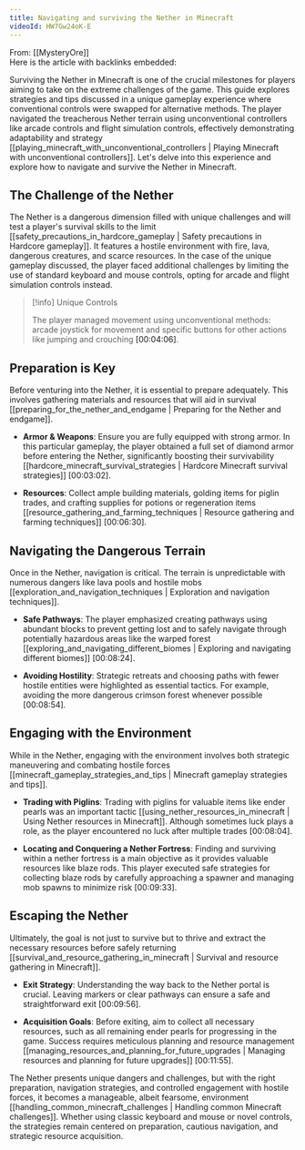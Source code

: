 ```yaml
---
title: Navigating and surviving the Nether in Minecraft
videoId: HW7Gw24oK-E
---
```


From: [[MysteryOre]] <br/> 
Here is the article with backlinks embedded:

Surviving the Nether in Minecraft is one of the crucial milestones for players aiming to take on the extreme challenges of the game. This guide explores strategies and tips discussed in a unique gameplay experience where conventional controls were swapped for alternative methods. The player navigated the treacherous Nether terrain using unconventional controllers like arcade controls and flight simulation controls, effectively demonstrating adaptability and strategy [[playing_minecraft_with_unconventional_controllers | Playing Minecraft with unconventional controllers]]. Let's delve into this experience and explore how to navigate and survive the Nether in Minecraft.

## The Challenge of the Nether

The Nether is a dangerous dimension filled with unique challenges and will test a player's survival skills to the limit [[safety_precautions_in_hardcore_gameplay | Safety precautions in Hardcore gameplay]]. It features a hostile environment with fire, lava, dangerous creatures, and scarce resources. In the case of the unique gameplay discussed, the player faced additional challenges by limiting the use of standard keyboard and mouse controls, opting for arcade and flight simulation controls instead.

> [!info] Unique Controls
> 
> The player managed movement using unconventional methods: arcade joystick for movement and specific buttons for other actions like jumping and crouching <a class="yt-timestamp" data-t="00:04:06">[00:04:06]</a>.

## Preparation is Key

Before venturing into the Nether, it is essential to prepare adequately. This involves gathering materials and resources that will aid in survival [[preparing_for_the_nether_and_endgame | Preparing for the Nether and endgame]].

- **Armor & Weapons**: Ensure you are fully equipped with strong armor. In this particular gameplay, the player obtained a full set of diamond armor before entering the Nether, significantly boosting their survivability [[hardcore_minecraft_survival_strategies | Hardcore Minecraft survival strategies]] <a class="yt-timestamp" data-t="00:03:02">[00:03:02]</a>.
  
- **Resources**: Collect ample building materials, golding items for piglin trades, and crafting supplies for potions or regeneration items [[resource_gathering_and_farming_techniques | Resource gathering and farming techniques]] <a class="yt-timestamp" data-t="00:06:30">[00:06:30]</a>.

## Navigating the Dangerous Terrain

Once in the Nether, navigation is critical. The terrain is unpredictable with numerous dangers like lava pools and hostile mobs [[exploration_and_navigation_techniques | Exploration and navigation techniques]].

- **Safe Pathways**: The player emphasized creating pathways using abundant blocks to prevent getting lost and to safely navigate through potentially hazardous areas like the warped forest [[exploring_and_navigating_different_biomes | Exploring and navigating different biomes]] <a class="yt-timestamp" data-t="00:08:24">[00:08:24]</a>.

- **Avoiding Hostility**: Strategic retreats and choosing paths with fewer hostile entities were highlighted as essential tactics. For example, avoiding the more dangerous crimson forest whenever possible <a class="yt-timestamp" data-t="00:08:54">[00:08:54]</a>.

## Engaging with the Environment

While in the Nether, engaging with the environment involves both strategic maneuvering and combating hostile forces [[minecraft_gameplay_strategies_and_tips | Minecraft gameplay strategies and tips]].

- **Trading with Piglins**: Trading with piglins for valuable items like ender pearls was an important tactic [[using_nether_resources_in_minecraft | Using Nether resources in Minecraft]]. Although sometimes luck plays a role, as the player encountered no luck after multiple trades <a class="yt-timestamp" data-t="00:08:04">[00:08:04]</a>.

- **Locating and Conquering a Nether Fortress**: Finding and surviving within a nether fortress is a main objective as it provides valuable resources like blaze rods. This player executed safe strategies for collecting blaze rods by carefully approaching a spawner and managing mob spawns to minimize risk <a class="yt-timestamp" data-t="00:09:33">[00:09:33]</a>.

## Escaping the Nether

Ultimately, the goal is not just to survive but to thrive and extract the necessary resources before safely returning [[survival_and_resource_gathering_in_minecraft | Survival and resource gathering in Minecraft]].

- **Exit Strategy**: Understanding the way back to the Nether portal is crucial. Leaving markers or clear pathways can ensure a safe and straightforward exit <a class="yt-timestamp" data-t="00:09:56">[00:09:56]</a>.

- **Acquisition Goals**: Before exiting, aim to collect all necessary resources, such as all remaining ender pearls for progressing in the game. Success requires meticulous planning and resource management [[managing_resources_and_planning_for_future_upgrades | Managing resources and planning for future upgrades]] <a class="yt-timestamp" data-t="00:11:55">[00:11:55]</a>.

The Nether presents unique dangers and challenges, but with the right preparation, navigation strategies, and controlled engagement with hostile forces, it becomes a manageable, albeit fearsome, environment [[handling_common_minecraft_challenges | Handling common Minecraft challenges]]. Whether using classic keyboard and mouse or novel controls, the strategies remain centered on preparation, cautious navigation, and strategic resource acquisition.